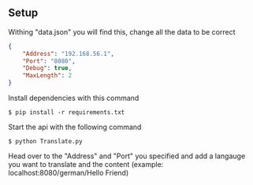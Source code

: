 ## Setup

Withing "data.json" you will find this, change all the data to be correct
```json
{
    "Address": "192.168.56.1",
    "Port": "8080",
    "Debug": true,
    "MaxLength": 2
}
```
Install dependencies with this command
```console
$ pip install -r requirements.txt
```
Start the api with the following command
```console
$ python Translate.py
```
Head over to the "Address" and "Port" you specified and add a langauge you want to translate and the content (example: localhost:8080/german/Hello Friend)

